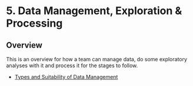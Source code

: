 # 5. Data Management, Exploration & Processing

## Overview

This is an overview for how a team can manage data, do some
exploratory analyses with it and process it for the stages to follow.

- [Types and Suitability of Data Management](data-mgmt.md)
